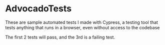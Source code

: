 # AdvocadoTests
These are sample automated tests I made with Cypress, a testing tool that tests anything that runs in a browser, even without access to the codebase

The first 2 tests will pass, and the 3rd is a failing test.
